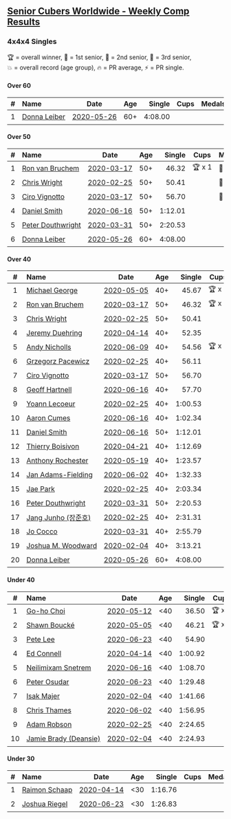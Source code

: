<style>table {white-space: nowrap;}</style>

## [Senior Cubers Worldwide - Weekly Comp Results](/scw-comp/results/)
### 4x4x4 Singles

<span style="white-space: nowrap;">🏆 = overall winner</span>, <span style="white-space: nowrap;">🥇 = 1st senior</span>, <span style="white-space: nowrap;">🥈 = 2nd senior</span>, <span style="white-space: nowrap;">🥉 = 3rd senior</span>, <span style="white-space: nowrap;">💥 = overall record (age group)</span>, <span style="white-space: nowrap;">🔥 = PR average</span>, <span style="white-space: nowrap;">⚡ = PR single</span>.

#### Over 60

| # | Name | Date | Age | Single | Cups | Medals | Achievements | Video |
| :--: | :-- | :--: | :--: | --: | :--: | :-- | :-- | :-- |
| 1 | [Donna Leiber](../../persons/donna_leiber/444.md) | [2020-05-26](2020-05-26.md) | 60+ | 4:08.00 |  |  | 💥 x 3, ⚡ x 3 | [Link](https://www.facebook.com/events/637852836799991/permalink/640053636579911/) |

#### Over 50

| # | Name | Date | Age | Single | Cups | Medals | Achievements | Video |
| :--: | :-- | :--: | :--: | --: | :--: | :-- | :-- | :-- |
| 1 | [Ron van Bruchem](../../persons/ron_van_bruchem/444.md) | [2020-03-17](2020-03-17.md) | 50+ | 46.32 | 🏆 x 1 | 🥇 x 1 | 💥 x 1, 🔥 x 1, ⚡ x 1 | [Link](https://www.facebook.com/events/211732526904866/permalink/216281769783275/) |
| 2 | [Chris Wright](../../persons/chris_wright/444.md) | [2020-02-25](2020-02-25.md) | 50+ | 50.41 |  | 🥈 x 1 | 💥 x 1, 🔥 x 1, ⚡ x 1 | [Link](https://www.facebook.com/events/805797596592397/permalink/808666752972148/) |
| 3 | [Ciro Vignotto](../../persons/ciro_vignotto/444.md) | [2020-03-17](2020-03-17.md) | 50+ | 56.70 |  | 🥇 x 1, 🥈 x 2, 🥉 x 1 | 🔥 x 4, ⚡ x 1 | [Link](https://www.facebook.com/events/211732526904866/permalink/212061480205304/) |
| 4 | [Daniel Smith](../../persons/daniel_smith/444.md) | [2020-06-16](2020-06-16.md) | 50+ | 1:12.01 |  |  | 💥 x 1, 🔥 x 4, ⚡ x 5 | [Link](https://www.facebook.com/events/256188575607890/permalink/260576965169051/) |
| 5 | [Peter Douthwright](../../persons/peter_douthwright/444.md) | [2020-03-31](2020-03-31.md) | 50+ | 2:20.53 |  |  | 🔥 x 2, ⚡ x 3 | [Link](https://www.facebook.com/events/269276700734640/permalink/273111433684500/) |
| 6 | [Donna Leiber](../../persons/donna_leiber/444.md) | [2020-05-26](2020-05-26.md) | 60+ | 4:08.00 |  |  | 💥 x 3, ⚡ x 3 | [Link](https://www.facebook.com/events/637852836799991/permalink/640053636579911/) |

#### Over 40

| # | Name | Date | Age | Single | Cups | Medals | Achievements | Video |
| :--: | :-- | :--: | :--: | --: | :--: | :-- | :-- | :-- |
| 1 | [Michael George](../../persons/michael_george/444.md) | [2020-05-05](2020-05-05.md) | 40+ | 45.67 | 🏆 x 6 | 🥇 x 12, 🥈 x 2 | 💥 x 3, 🔥 x 2, ⚡ x 2 | [Link](https://www.facebook.com/events/557526585195168/permalink/559133148367845/) |
| 2 | [Ron van Bruchem](../../persons/ron_van_bruchem/444.md) | [2020-03-17](2020-03-17.md) | 50+ | 46.32 | 🏆 x 1 | 🥇 x 1 | 💥 x 1, 🔥 x 1, ⚡ x 1 | [Link](https://www.facebook.com/events/211732526904866/permalink/216281769783275/) |
| 3 | [Chris Wright](../../persons/chris_wright/444.md) | [2020-02-25](2020-02-25.md) | 50+ | 50.41 |  | 🥈 x 1 | 💥 x 1, 🔥 x 1, ⚡ x 1 | [Link](https://www.facebook.com/events/805797596592397/permalink/808666752972148/) |
| 4 | [Jeremy Duehring](../../persons/jeremy_duehring/444.md) | [2020-04-14](2020-04-14.md) | 40+ | 52.35 |  | 🥈 x 2, 🥉 x 7 | 🔥 x 2, ⚡ x 2 | [Link](https://www.facebook.com/events/1400953806773430/permalink/1406261962909281/) |
| 5 | [Andy Nicholls](../../persons/andy_nicholls/444.md) | [2020-06-09](2020-06-09.md) | 40+ | 54.56 | 🏆 x 1 | 🥇 x 1, 🥈 x 6, 🥉 x 1 | 🔥 x 4, ⚡ x 4 | [Link](https://www.facebook.com/events/1130228284009045/permalink/1131107933921080/) |
| 6 | [Grzegorz Pacewicz](../../persons/grzegorz_pacewicz/444.md) | [2020-02-25](2020-02-25.md) | 40+ | 56.11 |  |  | 🔥 x 1, ⚡ x 1 | |
| 7 | [Ciro Vignotto](../../persons/ciro_vignotto/444.md) | [2020-03-17](2020-03-17.md) | 50+ | 56.70 |  | 🥇 x 1, 🥈 x 2, 🥉 x 1 | 🔥 x 4, ⚡ x 1 | [Link](https://www.facebook.com/events/211732526904866/permalink/212061480205304/) |
| 8 | [Geoff Hartnell](../../persons/geoff_hartnell/444.md) | [2020-06-16](2020-06-16.md) | 40+ | 57.70 |  | 🥈 x 2, 🥉 x 5 | 🔥 x 4, ⚡ x 5 | [Link](https://www.facebook.com/events/256188575607890/permalink/257661045460643/) |
| 9 | [Yoann Lecoeur](../../persons/yoann_lecoeur/444.md) | [2020-02-25](2020-02-25.md) | 40+ | 1:00.53 |  |  | 🔥 x 2, ⚡ x 1 | [Link](https://www.facebook.com/events/805797596592397/permalink/808608119644678/) |
| 10 | [Aaron Cumes](../../persons/aaron_cumes/444.md) | [2020-06-16](2020-06-16.md) | 40+ | 1:02.34 |  | 🥉 x 1 | 🔥 x 7, ⚡ x 6 | [Link](https://www.facebook.com/events/256188575607890/permalink/257120222181392/) |
| 11 | [Daniel Smith](../../persons/daniel_smith/444.md) | [2020-06-16](2020-06-16.md) | 50+ | 1:12.01 |  |  | 💥 x 1, 🔥 x 4, ⚡ x 5 | [Link](https://www.facebook.com/events/256188575607890/permalink/260576965169051/) |
| 12 | [Thierry Boisivon](../../persons/thierry_boisivon/444.md) | [2020-04-21](2020-04-21.md) | 40+ | 1:12.69 |  |  | 🔥 x 2, ⚡ x 3 | [Link](https://www.facebook.com/events/538096063773916/permalink/541927596724096/) |
| 13 | [Anthony Rochester](../../persons/anthony_rochester/444.md) | [2020-05-19](2020-05-19.md) | 40+ | 1:23.57 |  |  | 🔥 x 1, ⚡ x 1 | [Link](https://www.facebook.com/events/201300894172579/permalink/203252107310791/) |
| 14 | [Jan Adams-Fielding](../../persons/jan_adams_fielding/444.md) | [2020-06-02](2020-06-02.md) | 40+ | 1:32.33 |  |  | 🔥 x 5, ⚡ x 4 | [Link](https://www.facebook.com/events/573401076937046/permalink/578462709764216/) |
| 15 | [Jae Park](../../persons/jae_park/444.md) | [2020-02-25](2020-02-25.md) | 40+ | 2:03.34 |  |  | 🔥 x 1, ⚡ x 2 | [Link](https://www.facebook.com/events/805797596592397/permalink/806066883232135/) |
| 16 | [Peter Douthwright](../../persons/peter_douthwright/444.md) | [2020-03-31](2020-03-31.md) | 50+ | 2:20.53 |  |  | 🔥 x 2, ⚡ x 3 | [Link](https://www.facebook.com/events/269276700734640/permalink/273111433684500/) |
| 17 | [Jang Junho (장준호)](../../persons/jang_junho/444.md) | [2020-02-25](2020-02-25.md) | 40+ | 2:31.31 |  |  | 🔥 x 1, ⚡ x 1 | [Link](https://www.facebook.com/events/805797596592397/permalink/810015492837274/) |
| 18 | [Jo Cocco](../../persons/jo_cocco/444.md) | [2020-03-31](2020-03-31.md) | 40+ | 2:55.79 |  |  | 🔥 x 2, ⚡ x 3 | [Link](https://www.facebook.com/events/269276700734640/permalink/271293767199600/) |
| 19 | [Joshua M. Woodward](../../persons/joshua_m_woodward/444.md) | [2020-02-04](2020-02-04.md) | 40+ | 3:13.21 |  |  | 🔥 x 1, ⚡ x 1 | [Link](https://www.facebook.com/joshua.m.woodward.9/videos/10157599917355342/) |
| 20 | [Donna Leiber](../../persons/donna_leiber/444.md) | [2020-05-26](2020-05-26.md) | 60+ | 4:08.00 |  |  | 💥 x 3, ⚡ x 3 | [Link](https://www.facebook.com/events/637852836799991/permalink/640053636579911/) |

#### Under 40

| # | Name | Date | Age | Single | Cups | Medals | Achievements | Video |
| :--: | :-- | :--: | :--: | --: | :--: | :-- | :-- | :-- |
| 1 | [Go-ho Choi](../../persons/go_ho_choi/444.md) | [2020-05-12](2020-05-12.md) | <40 | 36.50 | 🏆 x 3 |  | 💥 x 4, 🔥 x 3, ⚡ x 5 | [Link](https://www.facebook.com/events/276138643524223/permalink/279409959863758/) |
| 2 | [Shawn Boucké](../../persons/shawn_boucke/444.md) | [2020-05-05](2020-05-05.md) | <40 | 46.21 | 🏆 x 4 |  | 💥 x 1, 🔥 x 1, ⚡ x 3 | [Link](https://www.facebook.com/events/543220986391837/permalink/548566115857324/) |
| 3 | [Pete Lee](../../persons/pete_lee/444.md) | [2020-06-23](2020-06-23.md) | <40 | 54.90 |  |  | 🔥 x 7, ⚡ x 8 | [Link](https://www.facebook.com/events/268636114456043/permalink/270820800904241/) |
| 4 | [Ed Connell](../../persons/ed_connell/444.md) | [2020-04-14](2020-04-14.md) | <40 | 1:00.92 |  |  | 🔥 x 2, ⚡ x 2 | [Link](https://www.facebook.com/events/1400953806773430/permalink/1404450843090393/) |
| 5 | [Neilimixam Snetrem](../../persons/neilimixam_snetrem/444.md) | [2020-06-16](2020-06-16.md) | <40 | 1:08.70 |  |  | 🔥 x 1, ⚡ x 1 | [Link](https://www.facebook.com/events/256188575607890/permalink/257142405512507&comment_id=257163745510373&notif_t=event_mall_comment&notif_id=1592413285803230&ref=m_notif/) |
| 6 | [Peter Osudar](../../persons/peter_osudar/444.md) | [2020-06-23](2020-06-23.md) | <40 | 1:29.48 |  |  | 🔥 x 1, ⚡ x 1 | [Link](https://www.facebook.com/events/268636114456043/permalink/273323990653922/) |
| 7 | [Isak Majer](../../persons/isak_majer/444.md) | [2020-02-04](2020-02-04.md) | <40 | 1:41.66 |  |  | 🔥 x 1, ⚡ x 1 | [Link](https://www.facebook.com/groups/1604105099735401/permalink/2139081646237741/) |
| 8 | [Chris Thames](../../persons/chris_thames/444.md) | [2020-06-02](2020-06-02.md) | <40 | 1:56.95 |  |  | 🔥 x 3, ⚡ x 3 | [Link](https://www.facebook.com/events/573401076937046/permalink/574702816806872/) |
| 9 | [Adam Robson](../../persons/adam_robson/444.md) | [2020-02-25](2020-02-25.md) | <40 | 2:24.65 |  |  | ⚡ x 1 | [Link](https://www.facebook.com/events/805797596592397/permalink/809621066210050/) |
| 10 | [Jamie Brady (Deansie)](../../persons/jamie_brady/444.md) | [2020-02-04](2020-02-04.md) | <40 | 2:24.93 |  |  | 🔥 x 1, ⚡ x 1 | [Link](https://www.facebook.com/groups/1604105099735401/permalink/2139163042896268/) |

#### Under 30

| # | Name | Date | Age | Single | Cups | Medals | Achievements | Video |
| :--: | :-- | :--: | :--: | --: | :--: | :-- | :-- | :-- |
| 1 | [Raimon Schaap](../../persons/raimon_schaap/444.md) | [2020-04-14](2020-04-14.md) | <30 | 1:16.76 |  |  | 🔥 x 3, ⚡ x 2 | [Link](https://www.facebook.com/events/1400953806773430/permalink/1405207589681385/) |
| 2 | [Joshua Riegel](../../persons/joshua_riegel/444.md) | [2020-06-23](2020-06-23.md) | <30 | 1:26.83 |  |  | 🔥 x 2, ⚡ x 2 | [Link](https://www.facebook.com/events/268636114456043/permalink/276409987011989/) |


<!-- Global site tag (gtag.js) - Google Analytics -->
<script async src="https://www.googletagmanager.com/gtag/js?id=UA-86348435-3"></script>
<script>window.dataLayer = window.dataLayer || []; function gtag() {dataLayer.push(arguments);} gtag('js', new Date()); gtag('config', 'UA-86348435-3');</script>
